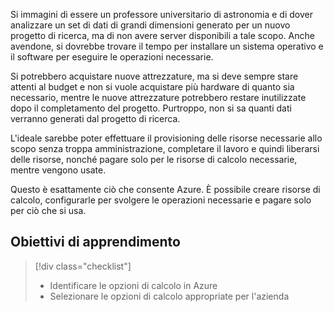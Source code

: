 Si immagini di essere un professore universitario di astronomia e di dover analizzare un set di dati di grandi dimensioni generato per un nuovo progetto di ricerca, ma di non avere server disponibili a tale scopo. Anche avendone, si dovrebbe trovare il tempo per installare un sistema operativo e il software per eseguire le operazioni necessarie. 

Si potrebbero acquistare nuove attrezzature, ma si deve sempre stare attenti al budget e non si vuole acquistare più hardware di quanto sia necessario, mentre le nuove attrezzature potrebbero restare inutilizzate dopo il completamento del progetto. Purtroppo, non si sa quanti dati verranno generati dal progetto di ricerca.

L'ideale sarebbe poter effettuare il provisioning delle risorse necessarie allo scopo senza troppa amministrazione, completare il lavoro e quindi liberarsi delle risorse, nonché pagare solo per le risorse di calcolo necessarie, mentre vengono usate.

Questo è esattamente ciò che consente Azure. È possibile creare risorse di calcolo, configurarle per svolgere le operazioni necessarie e pagare solo per ciò che si usa.

## <a name="learning-objectives"></a>Obiettivi di apprendimento
> [!div class="checklist"]
> * Identificare le opzioni di calcolo in Azure
> * Selezionare le opzioni di calcolo appropriate per l'azienda
